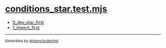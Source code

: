 # [conditions_star.test.mjs](../conditions_star.test.mjs)


- [0_dev_star_first](0_dev_star_first/0_dev_star_first.md)
- [1_import_first](1_import_first/1_import_first.md)

---

<sub>
  Generated by <a href="https://github.com/jsenv/core/tree/main/packages/independent/snapshot">@jsenv/snapshot</a>
</sub>
